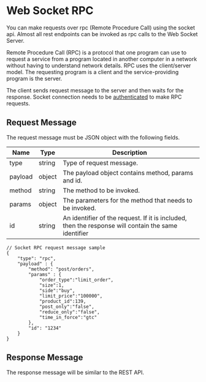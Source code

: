 # Web Socket RPC
You can make requests over rpc (Remote Procedure Call) using the socket api. Almost all rest endpoints can be invoked as rpc calls to the Web Socket Server.

Remote Procedure Call (RPC) is a protocol that one program can use to request a service from a program located in another computer in a network without having to understand network details. RPC uses the client/server model. The requesting program is a client and the service-providing program is the server.

The client sends request message to the server and then waits for the response. 
Socket connection needs to be [authenticated](/#authenticating-a-connection) to make RPC requests.

## Request Message
The request message must be JSON object with the following fields.

|Name|Type|Description|
|---|---|---|
|type|string|Type of request message.|
|payload|object|The payload object contains method, params and id.|
|method|string|The method to be invoked.|
|params|object|The parameters for the method that needs to be invoked.|
|id|string|An identifier of the request. If it is included, then the response will contain the same identifier|

```
// Socket RPC request message sample
{
    "type": "rpc",
    "payload" : {
        "method": "post/orders",
        "params" : {
            "order_type":"limit_order",
            "size":1,
            "side":"buy",
            "limit_price":"100000",
            "product_id":139,
            "post_only":"false",
            "reduce_only":"false",
            "time_in_force":"gtc"
        },
        "id": "1234"
    } 
}
```
## Response Message
The response message will be similar to the REST API.